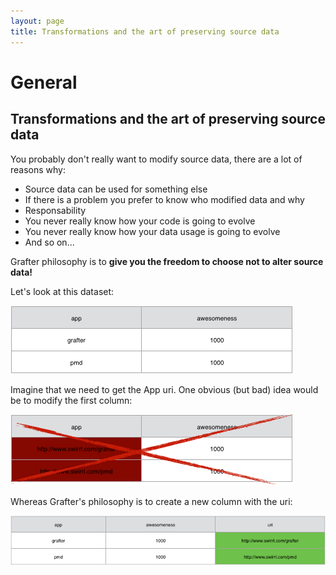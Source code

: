 ```yaml
---
layout: page
title: Transformations and the art of preserving source data
---
```


# General

## Transformations and the art of preserving source data

You probably don't really want to modify source data, there are a lot of reasons why:

- Source data can be used for something else
- If there is a problem you prefer to know who modified data and why
- Responsability
- You never really know how your code is going to evolve
- You never really know how your data usage is going to evolve
- And so on...

Grafter philosophy is to **give you the freedom to choose not to alter source data!**

Let's look at this dataset:

![transformations](/assets/101_tranformation_1.png)

Imagine that we need to get the App uri. One obvious (but bad) idea would be to modify the first column:

![transformations](/assets/101_tranformation_2.png)

Whereas Grafter's philosophy is to create a new column with the uri:

![transformations](/assets/101_tranformation_3.png)
